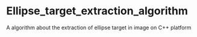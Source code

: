 # Ellipse_target_extraction_algorithm
A algorithm about the extraction of ellipse target in image on C++ platform
